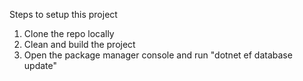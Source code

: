Steps to setup this project

1. Clone the repo locally
2. Clean and build the project
3. Open the package manager console and run "dotnet ef database update"
